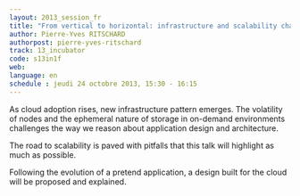 ```yaml
---
layout: 2013_session_fr
title: "From vertical to horizontal: infrastructure and scalability challenges in the cloud"
author: Pierre-Yves RITSCHARD
authorpost: pierre-yves-ritschard
track: 13_incubator
code: s13in1f
web: 
language: en
schedule : jeudi 24 octobre 2013, 15:30 - 16:15
---
```


As cloud adoption rises, new infrastructure pattern emerges. The volatility of nodes and the ephemeral nature of storage in on-demand environments challenges the way we reason about application design and architecture.

The road to scalability is paved with pitfalls that this talk will highlight as much as possible.

Following the evolution of a pretend application, a design built for the cloud will be proposed and explained.

